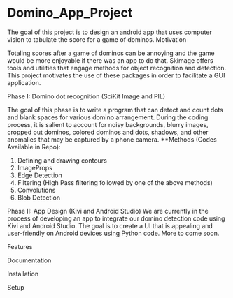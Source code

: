 # Domino_App_Project

The goal of this project is to design an android app that uses computer vision to tabulate the score for a game of dominos. 
Motivation 

Totaling scores after a game of dominos can be annoying and the game would be more enjoyable if there was an app to do that. Skimage offers tools and utilities that engage methods for object recognition and detection. This project motivates the use of these packages in order to facilitate a GUI application.

Phase I: Domino dot recognition (SciKit Image and PIL)

The goal of this phase is to write a program that can detect and count dots and blank spaces for various domino arrangement. During the coding process, it is salient to account for noisy backgrounds, blurry images, cropped out dominos, colored dominos and dots, shadows, and other anomalies that may be captured by a phone camera.
**Methods (Codes Available in Repo):
1. Defining and drawing contours
2. ImageProps
3. Edge Detection
4. Filtering (High Pass filtering followed by one of the above methods)
5. Convolutions
6. Blob Detection

Phase II: App Design (Kivi and Android Studio)
We are currently in the process of developing an app to integrate our domino detection code using Kivi and Android Studio. The goal is to create a UI that is appealing and user-friendly on Android devices using Python code. More to come soon.

Features

Documentation

Installation

Setup
